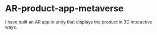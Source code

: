 # AR-product-app-metaverse
I have built an AR app in unity that displays the product in 3D interactive ways.
